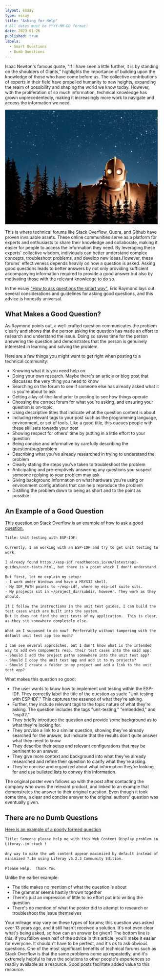```yaml
---
layout: essay
type: essay
title: "Asking for Help"
# All dates must be YYYY-MM-DD format!
date: 2023-01-26
published: true
labels:
  - Smart Questions
  - Dumb Questions
---
```


Isaac Newton's famous quote, "If I have seen a little further, it is by standing on the shoulders of Giants," highlights the importance of building upon the knowledge of those who have come before us. The collective contributions of experts in their field have propelled humanity to new heights, expanding the realm of possibility and shaping the world we know today. However, with the proliferation of so much information, technical knowledge has grown unprecedentedly, making it increasingly more work to navigate and access the information we need.

<img width="500" class="float-end pe-4" src="/img/essayPics/ironGiant.jpg" alt="Standing on the shoulders of giants">

This is where technical forums like Stack Overflow, Quora, and Github have proven invaluable assets. These online communities serve as a platform for experts and enthusiasts to share their knowledge and collaborate, making it easier for people to access the information they need. By leveraging these experts' collective wisdom, individuals can better understand complex concepts, troubleshoot problems, and develop new ideas.However, these forums' effectiveness depends heavily on how a question is asked. Asking good questions leads to better answers by not only providing sufficient accompanying information required to provide a good answer but also by motivating those with the relevant knowledge to do so.  

In the essay ["How to ask questions the smart way"](https://www.catb.org/esr/faqs/smart-questions.html), Eric Raymond lays out several considerations and guidelines for asking good questions, and this advice is honestly universal.  

## What Makes a Good Question?
As Raymond points out, a well-crafted question communicates the problem clearly and shows that the person asking the question has made an effort to research and understand the issue. Doing so saves time for the person answering the question and demonstrates that the person is genuinely interested in learning and solving the problem.  

Here are a few things you might want to get right when posting to a technical community:
- Knowing what it is you need help on
- Doing your own research.  Maybe there's an article or blog post that discusses the very thing you need to know
- Searching on the forum to see if someone else has already asked what it is you're about to ask
- Getting a lay-of-the-land prior to posting to see how things operate
- Choosing the correct forum for what you're asking, and ensuring your question is on-topic
- Using descriptive titles that indicate what the question content is about
- Including relevant tags to your post such as the programming language, environment, or set of tools.  Like a good title, this queues people with these skillsets towards your post
- Showing respect for others' time by putting in a little effort to your question
- Being concise and informative by carefully describing the question/bug/problem
- Describing what you've already researched in trying to understand the problem  
- Clearly stating the steps you've taken to troubleshoot the problem
- Anticipating and pre-emptively answering any questions you suspect someone replying to your problem may ask
- Giving background information on what hardware you're using or environment configurations that can help reproduce the problem 
- Distilling the problem down to being as short and to the point as possible

## An Example of a Good Question
[This question on Stack Overflow is an example of how to ask a good question.](https://stackoverflow.com/questions/51176779/unit-testing-with-esp-idf)

```
Title: Unit testing with ESP-IDF:

Currently, I am working with an ESP-IDF and try to get unit testing to work.

I already found https://esp-idf.readthedocs.io/en/latest/api-guides/unit-tests.html, but there is a point which I don't understand.

But first, let me explain my setup:
- I work under Windows and have a MSYS32 shell.
- My IDF_PATH points to ~/esp-idf, where my esp-idf suite sits.
- My projects sit in ~/project_dir/subdir, however. They work as they should.

If I follow the instructions in the unit test guides, I can build the test cases which are built into the system. 
But it does not find the unit tests of my application.  This is clear, as they sit somewhere completely else.

What am I supposed to do now?  Perferrably without tampering with the default unit test app too much?

I can see several approaches, but I don't know what is the intended way to add own components resp. their test cases into the said app:
- Should I add the project paths somewhere into the unit test app?
- Should I copy the unit test app and add it to my projects?
- Should I create a folder in my project and add a link to the unit test app?
```
What makes this question so good:
- The user wants to know how to implement unit testing within the ESP-IDF.  They correctly label the title of the question as such: "Unit testing with ESP-IDF." This captures the essence of what they're asking.  
- Further, they include relevant tags to the topic nature of what they're asking.  The question includes the tags "unit-testing," "embedded," and "esp32."
- They briefly introduce the question and provide some background as to what they're looking for.
- They provide a link to a similar question, showing they've already searched for the answer, but indicate that the results don't quite answer what they need to know.
- They describe their setup and relevant configurations that may be pertinent to an answer.
-  They give more context and background into what they've already researched and refine their question to clarify what they're asking. 
- They're concise and organized about what information they're looking for and use bulleted lists to convey this information.

The original poster even follows up with the post after contacting the company who owns the relevant product, and linked to an example that demonstrates the answer to their original question.  Even though it took some time, a clear and concise answer to the original authors' question was eventually given.


## There are no Dumb Questions
[Here is an example of a poorly formed question](https://stackoverflow.com/questions/1919703/someone-please-help-me-with-this-web-content-display-problem-in-liferay-im-stuc)

```
Title: Someone please help me with this Web Content Display problem in Liferay..im stuck !

Any way to make the web content appear maximized by default instead of minimized ?.Im using Liferay v5.2.3 Community Edition.

Please Help.  Thank You

```

Unlike the earlier example:
- The title makes no mention of what the question is about
- The grammar seems hastily thrown together
- There's just an impression of little to no effort put into writing the question
- There's no mention of what the poster did to attempt to research or troubleshoot the issue themselves

Your mileage may vary on these types of forums; this question was asked over 13 years ago, and it still hasn't received a solution. It's not even clear what's being asked, so how can an answer be given? The bottom line is this: if you follow even half of the advice in this article, you'll make it easier for everyone. It shouldn't have to be perfect, and it's ok to ask obvious questions. One of the most significant benefits of technical forums such as Stack Overflow is that the same problems come up repeatedly, and it's extremely helpful to have the solutions to other people's experiences so readily available as a resource. Good posts facilitate added value to this resource.